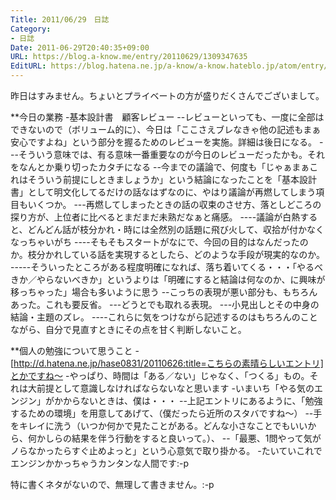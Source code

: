 ```yaml
---
Title: 2011/06/29　日誌
Category:
- 日誌
Date: 2011-06-29T20:40:35+09:00
URL: https://blog.a-know.me/entry/20110629/1309347635
EditURL: https://blog.hatena.ne.jp/a-know/a-know.hateblo.jp/atom/entry/12921228815727979579
---
```


昨日はすみません。ちょいとプライベートの方が盛りだくさんでございまして。


**今日の業務
-基本設計書　顧客レビュー
--レビューといっても、一度に全部はできないので（ボリューム的に）、今日は「ここさえブレなきゃ他の記述もまぁ安心ですよね」という部分を握るためのレビューを実施。詳細は後日になる。
---そういう意味では、有る意味一番重要なのが今日のレビューだったかも。それをなんとか乗り切ったカタチになる
--今までの議論で、何度も「じゃぁまぁこれはそういう前提にしときましょうか」という結論になったことを「基本設計書」として明文化してるだけの話なはずなのに、やはり議論が再燃してしまう項目もいくつか。
---再燃してしまったときの話の収束のさせ方、落としどころの探り方が、上位者に比べるとまだまだ未熟だなぁと痛感。
----議論が白熱すると、どんどん話が枝分かれ・時には全然別の話題に飛び火して、収拾が付かなくなっちゃいがち
----そもそもスタートがなにで、今回の目的はなんだったのか。枝分かれしている話を実現するとしたら、どのような手段が現実的なのか。
-----そういったところがある程度明確になれば、落ち着いてくる・・・「やるべきか／やらないべきか」というよりは「明確にすると結論は何なのか、に興味が移っちゃった」場合も多いように思う
--こっちの表現が悪い部分も、もちろんあった。これも要反省。
---どうとでも取れる表現。
---小見出しとその中身の結論・主題のズレ。
----これらに気をつけながら記述するのはもちろんのことながら、自分で見直すときにその点を甘く判断しないこと。


**個人の勉強について思うこと
-[http://d.hatena.ne.jp/hase0831/20110626:title=こちらの素晴らしいエントリ]とかですね〜
-やっぱり、時間は「ある／ない」じゃなく、「つくる」もの。それは大前提として意識しなければならないなと思います
-いまいち「やる気のエンジン」がかからないときは、僕は・・・
--上記エントリにあるように、「勉強するための環境」を用意してあげて、（僕だったら近所のスタバですね〜）
--手をキレイに洗う（いつか何かで見たことがある。どんな小さなことでもいいから、何かしらの結果を伴う行動をすると良いって。）、
--「最悪、1問やって気がノらなかったらすぐ止めよっと」という心意気で取り掛かる。
-たいていこれでエンジンかかっちゃうカンタンな人間です:-p


特に書くネタがないので、無理して書きません。:-p


<script src="https://moshi-moshi.moshimo.works/moshimoshi/a_know_blog/20110629-1309347635?title=2011/06/29%E3%80%80%E6%97%A5%E8%AA%8C"></script>
